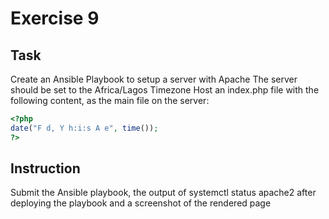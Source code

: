 # Exercise 9

## Task

Create an Ansible Playbook to setup a server with Apache
The server should be set to the Africa/Lagos Timezone
Host an index.php file with the following content, as the main file on the server:

```php
<?php
date("F d, Y h:i:s A e", time());
?>
```

## Instruction

Submit the Ansible playbook, the output of systemctl status apache2 after deploying the playbook and a screenshot of the rendered page
